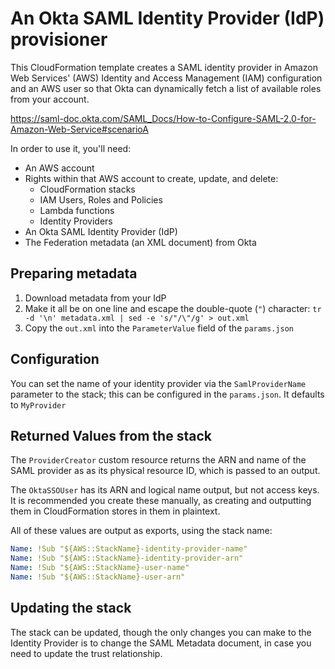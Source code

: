 # An Okta SAML Identity Provider (IdP) provisioner

This CloudFormation template creates a SAML identity provider in Amazon Web Services' (AWS) Identity and Access Management (IAM) configuration and an AWS user so that Okta can dynamically fetch a list of available roles from your account.

https://saml-doc.okta.com/SAML_Docs/How-to-Configure-SAML-2.0-for-Amazon-Web-Service#scenarioA

In order to use it, you'll need:

  * An AWS account
  * Rights within that AWS account to create, update, and delete:
    * CloudFormation stacks
    * IAM Users, Roles and Policies
    * Lambda functions
    * Identity Providers
  * An Okta SAML Identity Provider (IdP)
  * The Federation metadata (an XML document) from Okta

## Preparing metadata

  1. Download metadata from your IdP
  1. Make it all be on one line and escape the double-quote (`"`) character:
     `tr -d '\n' metadata.xml | sed -e 's/"/\"/g' > out.xml`
  1. Copy the `out.xml` into the `ParameterValue` field of the `params.json`

## Configuration

You can set the name of your identity provider via the `SamlProviderName` parameter to the stack; this can be
configured in the `params.json`. It defaults to `MyProvider`

## Returned Values from the stack

The `ProviderCreator` custom resource returns the ARN and name of the SAML provider as as its physical resource ID, which is passed to an output.

The `OktaSSOUser` has its ARN and logical name output, but not access keys. It is recommended you create these manually, as creating and outputting them in CloudFormation stores in them in plaintext.

All of these values are output as exports, using the stack name:

```yaml
Name: !Sub "${AWS::StackName}-identity-provider-name"
Name: !Sub "${AWS::StackName}-identity-provider-arn"
Name: !Sub "${AWS::StackName}-user-name"
Name: !Sub "${AWS::StackName}-user-arn"
```

## Updating the stack

The stack can be updated, though the only changes you can make to the Identity Provider is to change the SAML Metadata document, in case you need to update the trust relationship.
